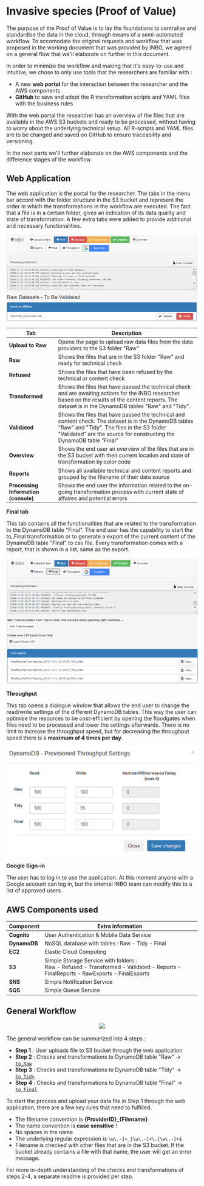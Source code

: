 # Invasive species (Proof of Value)
The purpose of the Proof of Value is to lay the foundations to centralise and standardise the data in the cloud, through means of a semi-automated workflow. To accomodate the original requests and workflow that was proposed in the working document that was provided by INBO, we agreed on a general flow that we'll elaborate on further in this document.

In order to minimize the workflow and making that it's easy-to-use and intuitive, we chose to only use tools that the researchers are familiar with :
- A new **web portal** for the interaction between the researcher and the AWS components
- **GitHub** to save and adapt the R transformation scripts and YAML files with the business rules

With the web portal the researcher has an overview of the files that are available in the AWS S3 buckets and ready to be processed, without having to worry about the underlying technical setup. All R-scripts and YAML files are to be changed and saved on GitHub to ensure traceability and versioning.

In the next parts we'll further elaborate on the AWS components and the difference stages of the workflow.

## Web Application
The web application is the portal for the researcher. The tabs in the menu bar accord with the folder structure in the S3 bucket and represent the order in which the transformations in the workflow are executed. The fact that a file is in a certain folder, gives an indication of its data quality and state of transformation. A few extra tabs were added to provide additional and necessary functionalities.


<p align="center">
  <img src="Web_Raw.png">
</p>

| Tab | Description |
| --- | --- |
| **Upload to Raw** | Opens the page to upload raw data files from the data providers to the S3 folder "Raw"|
| **Raw** | Shows the files that are in the S3 folder "Raw" and ready for technical check |
| **Refused** | Shows the files that have been refused by the technical or content check |
| **Transformed** | Shows the files that have passed the technical check and are awaiting actions for the INBO researcher based on the results of the content reports. The dataset is in the DynamoDB tables "Raw" and "Tidy".
| **Validated** | Shows the files that have passed the technical and content check. The dataset is in the DynamoDB tables "Raw" and "Tidy". The files in the S3 folder "Validated" are the source for constructing the DynamoDB table "Final"
| **Overview** | Shows the end user an overview of the files that are in the S3 bucket with their current location and state of transformation by color code |
| **Reports** | Shows all available technical and content reports and grouped by the filename of their data source |
| **Processing Information (console)** | Shows the end user the information related to the on-going transformation process with current state of affaires and potential errors |

**Final tab**

This tab contains all the functionalities that are related to the transformation to the DynamoDB table "Final".
The end user has the capability to start the to_Final transformation or to generate a export of the current content of the DynamoDB table "Final" to csv file.
Every transformation comes with a report, that is shown in a list, same as the export.

<p align="center">
  <img src="Web_Final.png">
</p>

**Throughput**

This tab opens a dialogue window that allows the end user to change the read/write settings of the different DynamoDB tables. This way the user can optimise the resources to be cost-efficient by opening the floodgates when files need to be processed and lower the settings afterwards. There is no limit to increase the throughput speed, but for decreasing the throughput speed there is a **maximum of 4 times per day**.

<p align="center">
  <img src="Web_Throughput.png">
</p>

**Google Sign-in**

The user has to log in to use the application. At this moment anyone with a Google account can log in, but the internal INBO team can modify this to a list of approved users.

## AWS Components used

| Component | Extra information |
| --- | --- |
| **Cognito** | User Authentication & Mobile Data Service |
| **DynamoDB** | NoSQL database with tables : Raw - Tidy - Final |
| **EC2** | Elastic Cloud Computing |
| **S3** | Simple Storage Service with folders : <br>Raw - Refused - Transformed - Validated - Reports - FinalReports - RawExports - FinalExports
| **SNS** | Simple Notification Service |
| **SQS** | Simple Queue Service |

## General Workflow

<p align="center">
  <img src="INBO_AF_00.png">
</p>

The general workflow can be summarized into 4 steps :
- **Step 1** : User uploads file to S3 bucket through the web application
- **Step 2** : Checks and transformations to DynamoDB table "Raw" -> [`to_Raw`](https://github.com/smartie-tien/test/blob/master/to_Raw.md)
- **Step 3** : Checks and transformations to DynamoDB table "Tidy" -> [`to_Tidy`](https://github.com/smartie-tien/test/blob/master/to_Tidy.md)
- **Step 4** : Checks and transformations to DynamoDB table "Final" -> [`to_Final`](https://github.com/smartie-tien/test/blob/master/to_Final.md)

To start the process and upload your data file in Step 1 through the web application, there are a few key rules that need to fulfilled.
- The filename convention is **{ProviderID}_{Filename}**
- The name convention is **case sensitive** !
- No spaces in the name
- The underlying regular expression is `\w\.-]+_[\w\.-]+\.[\w\.-]+$`
- Filename is checked with other files that are in the S3 bucket. If the bucket already contains a file with that name, the user will get an error message.

For more in-depth understanding of the checks and transformations of steps 2-4, a separate readme is provided per step.
